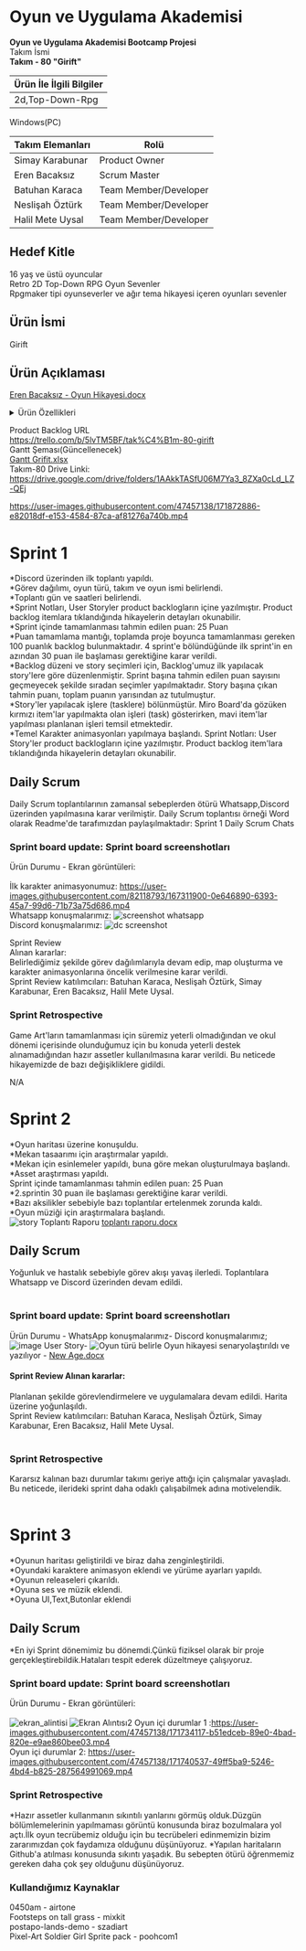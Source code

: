 # Oyun ve Uygulama Akademisi
**Oyun ve Uygulama Akademisi Bootcamp Projesi** </br>
Takım İsmi   
**Takım - 80 "Girift"**

| Ürün İle İlgili Bilgiler |
| -------------|
|2d,Top-Down-Rpg|
Windows(PC)

| Takım Elemanları | Rolü |
| ------------- | ------------- |
| Simay Karabunar  |  Product Owner |
| Eren Bacaksız | Scrum Master |
| Batuhan Karaca | Team Member/Developer |
| Neslişah Öztürk | Team Member/Developer |
| Halil Mete Uysal | Team Member/Developer |

## Hedef Kitle </br>
16 yaş ve üstü oyuncular</br>
Retro 2D Top-Down RPG Oyun Sevenler</br>
Rpgmaker tipi oyunseverler ve ağır tema hikayesi içeren oyunları sevenler</br>

## Ürün İsmi </br>
Girift

## Ürün Açıklaması</br>
[Eren Bacaksız - Oyun Hikayesi.docx](https://github.com/BatuhanKaraca99/OyunveUygulamaAkademisi/files/8840158/Eren.Bacaksiz.-.Oyun.Hikayesi.docx)

<details><summary>Ürün Özellikleri</summary>
<p>
Bir askerin macerasını anlatan 2D Top Down Rpg türünde oyun.WASD ya da ok tuşları ile oynanıyor.Kapanma sorunu yaşanırsa Alt+F4 kullanmanızı öneririz.
</p>
</details>

Product Backlog URL</br>
https://trello.com/b/5lvTM5BF/tak%C4%B1m-80-girift </br>
Gantt Şeması(Güncellenecek)</br>
[Gantt Grifit.xlsx](https://github.com/BatuhanKaraca99/OyunveUygulamaAkademisi/files/8557086/Gantt.Grifit.xlsx)</br>
Takım-80 Drive Linki: https://drive.google.com/drive/folders/1AAkkTASfU06M7Ya3_8ZXa0cLd_LZ-QEj </br>

https://user-images.githubusercontent.com/47457138/171872886-e82018df-e153-4584-87ca-af81276a740b.mp4

# Sprint 1</br>
*Discord üzerinden ilk toplantı yapıldı.</br>
*Görev dağılımı, oyun türü, takım ve oyun ismi belirlendi.</br> 
*Toplantı gün ve saatleri belirlendi.</br>
*Sprint Notları, User Storyler product backlogların içine yazılmıştır. Product backlog itemlara tıklandığında hikayelerin detayları okunabilir.</br>
*Sprint içinde tamamlanması tahmin edilen puan: 25 Puan</br>
*Puan tamamlama mantığı, toplamda proje boyunca tamamlanması gereken 100 puanlık backlog bulunmaktadır. 4 sprint'e bölündüğünde ilk sprint'in en azından 30 puan ile başlaması gerektiğine karar verildi.</br>
*Backlog düzeni ve story seçimleri için, Backlog'umuz ilk yapılacak story'lere göre düzenlenmiştir. Sprint başına tahmin edilen puan sayısını geçmeyecek şekilde sıradan seçimler yapılmaktadır. Story başına çıkan tahmin puanı, toplam puanın yarısından az tutulmuştur.</br>
*Story'ler yapılacak işlere (tasklere) bölünmüştür. Miro Board'da gözüken kırmızı item'lar yapılmakta olan işleri (task) gösterirken, mavi item'lar yapılması planlanan işleri temsil etmektedir.</br>
*Temel Karakter animasyonları yapılmaya başlandı.
Sprint Notları: User Story'ler product backlogların içine yazılmıştır. Product backlog item'lara tıklandığında hikayelerin detayları okunabilir.</br>


## Daily Scrum 
Daily Scrum toplantılarının zamansal sebeplerden ötürü Whatsapp,Discord üzerinden yapılmasına karar verilmiştir. Daily Scrum toplantısı örneği Word olarak Readme'de tarafımızdan paylaşılmaktadır: Sprint 1 Daily Scrum Chats</br>

### Sprint board update: Sprint board screenshotları</br>
Ürün Durumu - Ekran görüntüleri:</br>
</br>
İlk karakter animasyonumuz: https://user-images.githubusercontent.com/82118793/167311900-0e646890-6393-45a7-99d6-71b73a75d686.mp4</br>
Whatsapp konuşmalarımız: ![screenshot whatsapp](https://user-images.githubusercontent.com/82118793/167312317-1d435d6f-3da2-463f-b6fc-dafc78ead667.png)</br>
Discord konuşmalarımız: ![dc screenshot](https://user-images.githubusercontent.com/82118793/167312458-4a060e26-01c4-46d1-bd53-643d4b4d9d67.jpg)</br>

Sprint Review</br> Alınan kararlar:</br> Belirlediğimiz şekilde görev dağılımlarıyla devam edip, map oluşturma ve karakter animasyonlarına öncelik verilmesine karar verildi. </br> Sprint Review katılımcıları: Batuhan Karaca, Neslişah Öztürk, Simay Karabunar, Eren Bacaksız, Halil Mete Uysal. </br>

### Sprint Retrospective</br>

Game Art'ların tamamlanması için süremiz yeterli olmadığından ve okul dönemi içerisinde olunduğumuz için bu konuda yeterli destek alınamadığından hazır assetler kullanılmasına karar verildi. Bu neticede hikayemizde de bazı değişikliklere gidildi.</br>

N/A

# Sprint 2</br> 
*Oyun haritası üzerine konuşuldu.</br> 
*Mekan tasaarımı için araştırmalar yapıldı.</br> 
*Mekan için esinlemeler yapıldı, buna göre mekan oluşturulmaya başlandı. </br> 
*Asset araştırması yapıldı.</br> 
Sprint içinde tamamlanması tahmin edilen puan: 25 Puan</br>
*2.sprintin 30 puan ile başlaması gerektiğine karar verildi.</br>
*Bazı aksilikler sebebiyle bazı toplantılar ertelenmek zorunda kaldı. </br> 
*Oyun müziği için araştırmalara başlandı.  </br> 
![story](https://user-images.githubusercontent.com/47457138/169710721-759020ba-e689-4a4c-b2ad-34a3bddf6ef1.PNG)
Toplantı Raporu
[toplantı raporu.docx](https://github.com/BatuhanKaraca99/OyunveUygulamaAkademisi/files/8750094/toplanti.raporu.docx)

## Daily Scrum </br> 
Yoğunluk ve hastalık sebebiyle görev akışı yavaş ilerledi. Toplantılara Whatsapp ve Discord üzerinden devam edildi. </br> 
</br>

### Sprint board update: Sprint board screenshotları
Ürün Durumu - WhatsApp konuşmalarımız- Discord konuşmalarımız; ![image](https://user-images.githubusercontent.com/104224000/169710038-cbf1f260-d8d9-4cfe-abbf-3a69f8f8f07e.png)
User Story- ![Oyun türü belirle](https://user-images.githubusercontent.com/82118793/169713098-bd8360e8-3e8c-415c-9446-6c06fdf69b94.png)
Oyun hikayesi senaryolaştırıldı ve yazılıyor - [New Age.docx](https://github.com/BatuhanKaraca99/OyunveUygulamaAkademisi/files/8756996/New.Age.docx)


#### Sprint Review Alınan kararlar:</br> 
Planlanan şekilde görevlendirmelere ve uygulamalara devam edildi. Harita üzerine yoğunlaşıldı. </br> 
Sprint Review katılımcıları: Batuhan Karaca, Neslişah Öztürk, Simay Karabunar, Eren Bacaksız, Halil Mete Uysal.</br> 
</br> 
### Sprint Retrospective</br>
Kararsız kalınan bazı durumlar takımı geriye attığı için çalışmalar yavaşladı. Bu neticede, ilerideki sprint daha odaklı çalışabilmek adına motivelendik.  
</br>
# Sprint 3</br>
*Oyunun haritası geliştirildi ve biraz daha zenginleştirildi.</br>
*Oyundaki karaktere animasyon eklendi ve yürüme ayarları yapıldı.</br>
*Oyunun releaseleri çıkarıldı.</br>
*Oyuna ses ve müzik eklendi.</br>
*Oyuna UI,Text,Butonlar eklendi
## Daily Scrum </br> 
*En iyi Sprint dönemimiz bu dönemdi.Çünkü fiziksel olarak bir proje gerçekleştirebildik.Hataları tespit ederek düzeltmeye çalışıyoruz.

### Sprint board update: Sprint board screenshotları</br>
Ürün Durumu - Ekran görüntüleri:</br>
</br>
![ekran_alintisi](https://user-images.githubusercontent.com/47457138/171844893-49422107-6876-404c-88de-cab84d6fe5a6.PNG)
![Ekran Alıntısı2](https://user-images.githubusercontent.com/47457138/171858232-6dd4b297-e535-43bb-bfb2-06be94050d08.PNG)
Oyun içi durumlar 1 :https://user-images.githubusercontent.com/47457138/171734117-b51edceb-89e0-4bad-820e-e9ae860bee03.mp4</br>
Oyun içi durumlar 2: https://user-images.githubusercontent.com/47457138/171740537-49ff5ba9-5246-4bd4-b825-287564991069.mp4</br>
### Sprint Retrospective</br>
*Hazır assetler kullanmanın sıkıntılı yanlarını görmüş olduk.Düzgün bölümlemelerinin yapılmaması görüntü konusunda biraz bozulmalara yol açtı.İlk oyun tecrübemiz olduğu için bu tecrübeleri edinmemizin bizim zararımızdan çok faydamıza olduğunu düşünüyoruz.
*Yapılan haritaların Github'a atılması konusunda sıkıntı yaşadık. Bu sebepten ötürü öğrenmemiz gereken daha çok şey olduğunu düşünüyoruz.
### Kullandığımız Kaynaklar</br>
0450am - airtone</br>
Footsteps on tall grass - mixkit</br>
postapo-lands-demo - szadiart</br>
Pixel-Art Soldier Girl Sprite pack - poohcom1</br>
